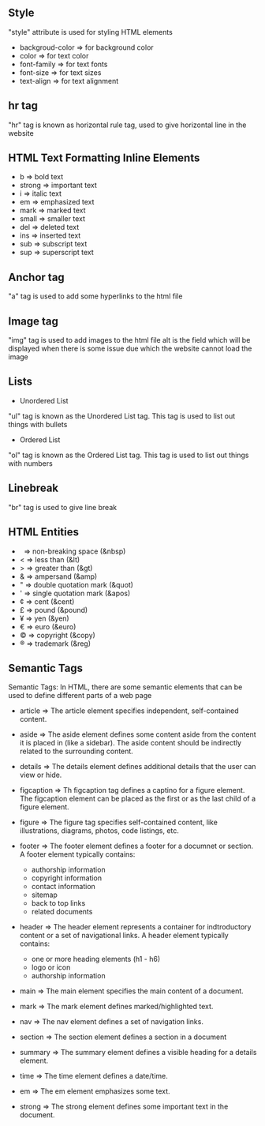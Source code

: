 ## Style

"style" attribute is used for styling HTML elements

- backgroud-color => for background color
- color => for text color
- font-family => for text fonts
- font-size => for text sizes
- text-align => for text alignment

## hr tag

"hr" tag is known as horizontal rule tag, used to give horizontal line in the website

## HTML Text Formatting Inline Elements

- b => bold text
- strong => important text
- i => italic text
- em => emphasized text
- mark => marked text
- small => smaller text
- del => deleted text
- ins => inserted text
- sub => subscript text
- sup => superscript text

## Anchor tag

"a" tag is used to add some hyperlinks to the html file

## Image tag

"img" tag is used to add images to the html file
alt is the field which will be displayed when there is some issue due which the website cannot load the image

## Lists

- Unordered List

"ul" tag is known as the Unordered List tag. This tag is used to list out things with bullets

- Ordered List

"ol" tag is known as the Ordered List tag. This tag is used to list out things with numbers

## Linebreak

"br" tag is used to give line break

## HTML Entities

- &nbsp; => non-breaking space (&nbsp)
- &lt; => less than (&lt)
- &gt; => greater than (&gt)
- &amp; => ampersand (&amp)
- &quot; => double quotation mark (&quot)
- &apos; => single quotation mark (&apos)
- &cent; => cent (&cent)
- &pound; => pound (&pound)
- &yen; => yen (&yen)
- &euro; => euro (&euro)
- &copy; => copyright (&copy)
- &reg; => trademark (&reg)

## Semantic Tags

Semantic Tags: In HTML, there are some semantic elements that can be used to define different parts of a web page

- article => The article element specifies independent, self-contained content.

- aside => The aside element defines some content aside from the content it is placed in (like a sidebar).
The aside content should be indirectly related to the surrounding content.

- details => The details element defines additional details that the user can view or hide.

- figcaption => Th figcaption tag defines a captino for a figure element. The figcaption element can be placed as the first or as the last child of a figure element.

- figure => The figure tag specifies self-contained content, like illustrations, diagrams, photos, code listings, etc.

- footer => The footer element defines a footer for a documnet or section.
A footer  element typically contains:
  - authorship information
  - copyright information
  - contact information
  - sitemap
  - back to top links
  - related documents

- header => The header element represents a container for indtroductory content or a set of navigational links.
A header element typically contains:
  - one or more heading elements (h1 - h6) 
  - logo or icon
  - authorship information

- main => The main element specifies the main content of a document.

- mark => The mark element defines marked/highlighted text.

- nav => The nav element defines a set of navigation links.

- section => The section element defines a section in a document

- summary => The summary element defines a visible heading for a details element.

- time => The time element defines a date/time.

- em => The em element emphasizes some text.

- strong => The strong element defines some important text in the document.

